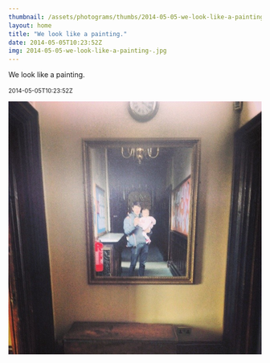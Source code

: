 ```yaml
---
thumbnail: /assets/photograms/thumbs/2014-05-05-we-look-like-a-painting-.jpg
layout: home
title: "We look like a painting."
date: 2014-05-05T10:23:52Z
img: 2014-05-05-we-look-like-a-painting-.jpg
---
```


We look like a painting.

<small>2014-05-05T10:23:52Z</small>

![We look like a painting.](2014-05-05-we-look-like-a-painting-.jpg)
